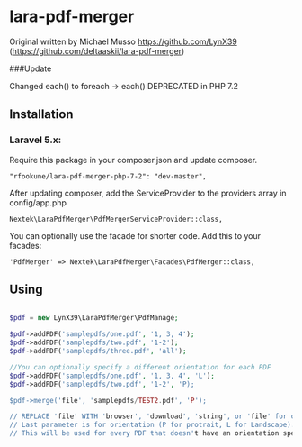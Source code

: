 # lara-pdf-merger

Original written by Michael Musso https://github.com/LynX39 (https://github.com/deltaaskii/lara-pdf-merger)<br/>

###Update

Changed each() to foreach -> each() DEPRECATED in PHP 7.2 
  
## Installation

### Laravel 5.x:

Require this package in your composer.json and update composer.

    "rfookune/lara-pdf-merger-php-7-2": "dev-master",

After updating composer, add the ServiceProvider to the providers array in config/app.php

    Nextek\LaraPdfMerger\PdfMergerServiceProvider::class,

You can optionally use the facade for shorter code. Add this to your facades:

    'PdfMerger' => Nextek\LaraPdfMerger\Facades\PdfMerger::class,
    
## Using

```php

$pdf = new LynX39\LaraPdfMerger\PdfManage;

$pdf->addPDF('samplepdfs/one.pdf', '1, 3, 4');
$pdf->addPDF('samplepdfs/two.pdf', '1-2');
$pdf->addPDF('samplepdfs/three.pdf', 'all');

//You can optionally specify a different orientation for each PDF
$pdf->addPDF('samplepdfs/one.pdf', '1, 3, 4', 'L');
$pdf->addPDF('samplepdfs/two.pdf', '1-2', 'P);

$pdf->merge('file', 'samplepdfs/TEST2.pdf', 'P');

// REPLACE 'file' WITH 'browser', 'download', 'string', or 'file' for output options
// Last parameter is for orientation (P for protrait, L for Landscape). 
// This will be used for every PDF that doesn't have an orientation specified
```
